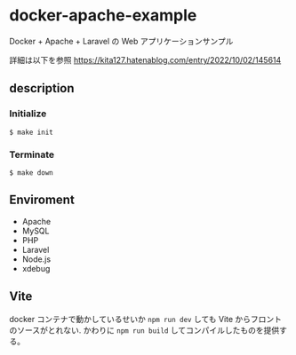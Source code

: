 # docker-apache-example
Docker + Apache + Laravel の Web アプリケーションサンプル

詳細は以下を参照
https://kita127.hatenablog.com/entry/2022/10/02/145614


## description

### Initialize

```
$ make init
```


### Terminate

```
$ make down
```

## Enviroment

- Apache
- MySQL
- PHP
- Laravel
- Node.js
- xdebug


## Vite

docker コンテナで動かしているせいか `npm run dev` しても Vite からフロントのソースがとれない.
かわりに `npm run build` してコンパイルしたものを提供する｡